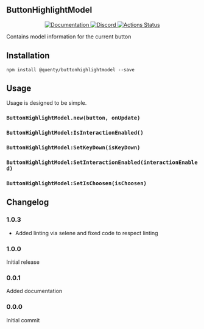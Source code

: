 ## ButtonHighlightModel
<div align="center">
  <a href="http://quenty.github.io/api/">
    <img src="https://img.shields.io/badge/docs-website-green.svg" alt="Documentation" />
  </a>
  <a href="https://discord.gg/mhtGUS8">
    <img src="https://img.shields.io/badge/discord-nevermore-blue.svg" alt="Discord" />
  </a>
  <a href="https://github.com/Quenty/NevermoreEngine/actions">
    <img src="https://github.com/Quenty/NevermoreEngine/workflows/lint/badge.svg" alt="Actions Status" />
  </a>
</div>

Contains model information for the current button

## Installation
```
npm install @quenty/buttonhighlightmodel --save
```

## Usage
Usage is designed to be simple.

### `ButtonHighlightModel.new(button, onUpdate)`

### `ButtonHighlightModel:IsInteractionEnabled()`

### `ButtonHighlightModel:SetKeyDown(isKeyDown)`

### `ButtonHighlightModel:SetInteractionEnabled(interactionEnabled)`

### `ButtonHighlightModel:SetIsChoosen(isChoosen)`


## Changelog

### 1.0.3
- Added linting via selene and fixed code to respect linting

### 1.0.0
Initial release

### 0.0.1
Added documentation

### 0.0.0
Initial commit
